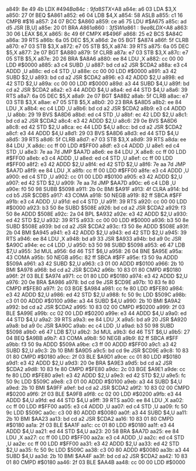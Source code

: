 a849: 8e 49 4b     LDX    #$494B
a84c: 9f a8        STX    <$A8
a84e: a6 03        LDA    $3,X
a850: 27 0f        BEQ    $A861
a852: e6 04        LDB    $4,X
a854: 58           ASLB
a855: c1 16        CMPB   #$16
a857: 24 07        BCC    $A860
a859: ce a6 75     LDU    #$A675
a85c: ad d5        JSR    [B,U]
a85e: 20 01        BRA    $A861
a860: 3f           SWI
a861: 9e a8        LDX    <$A8
a863: 30 06        LEAX   $6,X
a865: 8c 49 6f     CMPX   #$496F
a868: 25 e2        BCS    $A84C
a86a: 39           RTS
a86b: 6a 05        DEC    $5,X
a86d: 2e 05        BGT    $A874
a86f: 5f           CLRB
a870: e7 03        STB    $3,X
a872: e7 05        STB    $5,X
a874: 39           RTS
a875: 6a 05        DEC    $5,X
a877: 2e 07        BGT    $A880
a879: 5f           CLRB
a87a: e7 03        STB    $3,X
a87c: e7 05        STB    $5,X
a87e: 20 26        BRA    $A8A6
a880: ee 84        LDU    ,X
a882: cc 00 00     LDD    #$0000
a885: a3 c4        SUBD   ,U
a887: bd cd a2     JSR    $CDA2
a88a: e3 c4        ADDD   ,U
a88c: ed c4        STD    ,U
a88e: cc 00 00     LDD    #$0000
a891: a3 42        SUBD   $2,U
a893: bd cd a2     JSR    $CDA2
a896: e3 42        ADDD   $2,U
a898: ed 42        STD    $2,U
a89a: cc 00 00     LDD    #$0000
a89d: a3 44        SUBD   $4,U
a89f: bd cd a2     JSR    $CDA2
a8a2: e3 44        ADDD   $4,U
a8a4: ed 44        STD    $4,U
a8a6: 39           RTS
a8a7: 6a 05        DEC    $5,X
a8a9: 2e 07        BGT    $A8B2
a8ab: 5f           CLRB
a8ac: e7 03        STB    $3,X
a8ae: e7 05        STB    $5,X
a8b0: 20 23        BRA    $A8D5
a8b2: ee 84        LDU    ,X
a8b4: ec c4        LDD    ,U
a8b6: bd cd a2     JSR    $CDA2
a8b9: e3 c4        ADDD   ,U
a8bb: 29 19        BVS    $A8D6
a8bd: ed c4        STD    ,U
a8bf: ec 42        LDD    $2,U
a8c1: bd cd a2     JSR    $CDA2
a8c4: e3 42        ADDD   $2,U
a8c6: 29 0e        BVS    $A8D6
a8c8: ed 42        STD    $2,U
a8ca: ec 44        LDD    $4,U
a8cc: bd cd a2     JSR    $CDA2
a8cf: e3 44        ADDD   $4,U
a8d1: 29 03        BVS    $A8D6
a8d3: ed 44        STD    $4,U
a8d5: 39           RTS
a8d6: 5f           CLRB
a8d7: e7 03        STB    $3,X
a8d9: 39           RTS
a8da: ee 84        LDU    ,X
a8dc: cc ff 00     LDD    #$FF00
a8df: e3 c4        ADDD   ,U
a8e1: ed c4        STD    ,U
a8e3: 7e aa 7d     JMP    $AA7D
a8e6: ee 84        LDU    ,X
a8e8: cc ff 00     LDD    #$FF00
a8eb: e3 c4        ADDD   ,U
a8ed: ed c4        STD    ,U
a8ef: cc ff 00     LDD    #$FF00
a8f2: e3 42        ADDD   $2,U
a8f4: ed 42        STD    $2,U
a8f6: 7e aa 7d     JMP    $AA7D
a8f9: ee 84        LDU    ,X
a8fb: cc ff 00     LDD    #$FF00
a8fe: e3 c4        ADDD   ,U
a900: ed c4        STD    ,U
a902: cc 01 00     LDD    #$0100
a905: e3 42        ADDD   $2,U
a907: ed 42        STD    $2,U
a909: 7e aa 7d     JMP    $AA7D
a90c: e6 c4        LDB    ,U
a90e: f0 50 98     SUBB   $5098
a911: 2b 0c        BMI    $A91F
a913: 4f           CLRA
a914: bd cd b5     JSR    $CDB5
a917: 43           COMA
a918: 50           NEGB
a919: 82 ff        SBCA   #$FF
a91b: e3 c4        ADDD   ,U
a91d: ed c4        STD    ,U
a91f: 39           RTS
a920: cc 00 00     LDD    #$0000
a923: b3 50 8e     SUBD   $508E
a926: bd cd a2     JSR    $CDA2
a929: f3 50 8e     ADDD   $508E
a92c: 2a 04        BPL    $A932
a92e: e3 42        ADDD   $2,U
a930: ed 42        STD    $2,U
a932: 39           RTS
a933: cc 00 00     LDD    #$0000
a936: b3 50 8e     SUBD   $508E
a939: bd cd a2     JSR    $CDA2
a93c: f3 50 8e     ADDD   $508E
a93f: 2b 04        BMI    $A945
a941: e3 42        ADDD   $2,U
a943: ed 42        STD    $2,U
a945: 39           RTS
a946: ee 84        LDU    ,X
a948: bd a9 33     JSR    $A933
a94b: bd a9 0c     JSR    $A90C
a94e: ec c4        LDD    ,U
a950: b3 50 98     SUBD   $5098
a953: e6 47        LDB    $7,U
a955: 3d           MUL
a956: 6d 46        TST    $6,U
a958: 26 04        BNE    $A95E
a95a: 43           COMA
a95b: 50           NEGB
a95c: 82 ff        SBCA   #$FF
a95e: f3 50 9a     ADDD   $509A
a961: a3 42        SUBD   $2,U
a963: c3 01 00     ADDD   #$0100
a966: 2b 10        BMI    $A978
a968: bd cd a2     JSR    $CDA2
a96b: 10 83 01 80  CMPD   #$0180
a96f: 2f 03        BLE    $A974
a971: cc 01 80     LDD    #$0180
a974: e3 42        ADDD   $2,U
a976: 20 0e        BRA    $A986
a978: bd cd 9e     JSR    $CD9E
a97b: 10 83 fe 80  CMPD   #$FE80
a97f: 2c 03        BGE    $A984
a981: cc fe 80     LDD    #$FE80
a984: e3 42        ADDD   $2,U
a986: ed 42        STD    $2,U
a988: fc 50 9c     LDD    $509C
a98b: c3 01 00     ADDD   #$0100
a98e: a3 44        SUBD   $4,U
a990: 2b 10        BMI    $A9A2
a992: bd cd a2     JSR    $CDA2
a995: 10 83 02 00  CMPD   #$0200
a999: 2f 03        BLE    $A99E
a99b: cc 02 00     LDD    #$0200
a99e: e3 44        ADDD   $4,U
a9a0: ed 44        STD    $4,U
a9a2: 39           RTS
a9a3: ee 84        LDU    ,X
a9a5: bd a9 20     JSR    $A920
a9a8: bd a9 0c     JSR    $A90C
a9ab: ec c4        LDD    ,U
a9ad: b3 50 98     SUBD   $5098
a9b0: e6 47        LDB    $7,U
a9b2: 3d           MUL
a9b3: 6d 46        TST    $6,U
a9b5: 27 04        BEQ    $A9BB
a9b7: 43           COMA
a9b8: 50           NEGB
a9b9: 82 ff        SBCA   #$FF
a9bb: f3 50 9a     ADDD   $509A
a9be: c3 ff 00     ADDD   #$FF00
a9c1: a3 42        SUBD   $2,U
a9c3: 2b 10        BMI    $A9D5
a9c5: bd cd 9e     JSR    $CD9E
a9c8: 10 83 01 80  CMPD   #$0180
a9cc: 2f 03        BLE    $A9D1
a9ce: cc 01 80     LDD    #$0180
a9d1: e3 42        ADDD   $2,U
a9d3: 20 0e        BRA    $A9E3
a9d5: bd cd a2     JSR    $CDA2
a9d8: 10 83 fe 80  CMPD   #$FE80
a9dc: 2c 03        BGE    $A9E1
a9de: cc fe 80     LDD    #$FE80
a9e1: e3 42        ADDD   $2,U
a9e3: ed 42        STD    $2,U
a9e5: fc 50 9c     LDD    $509C
a9e8: c3 01 00     ADDD   #$0100
a9eb: a3 44        SUBD   $4,U
a9ed: 2b 10        BMI    $A9FF
a9ef: bd cd a2     JSR    $CDA2
a9f2: 10 83 02 00  CMPD   #$0200
a9f6: 2f 03        BLE    $A9FB
a9f8: cc 02 00     LDD    #$0200
a9fb: e3 44        ADDD   $4,U
a9fd: ed 44        STD    $4,U
a9ff: 39           RTS
aa00: ee 84        LDU    ,X
aa02: cc ff 00     LDD    #$FF00
aa05: e3 c4        ADDD   ,U
aa07: ed c4        STD    ,U
aa09: fc 50 9c     LDD    $509C
aa0c: c3 00 80     ADDD   #$0080
aa0f: a3 44        SUBD   $4,U
aa11: 2b 10        BMI    $AA23
aa13: bd cd a2     JSR    $CDA2
aa16: 10 83 01 80  CMPD   #$0180
aa1a: 2f 03        BLE    $AA1F
aa1c: cc 01 80     LDD    #$0180
aa1f: e3 44        ADDD   $4,U
aa21: ed 44        STD    $4,U
aa23: 20 58        BRA    $AA7D
aa25: ee 84        LDU    ,X
aa27: cc ff 00     LDD    #$FF00
aa2a: e3 c4        ADDD   ,U
aa2c: ed c4        STD    ,U
aa2e: cc ff 00     LDD    #$FF00
aa31: e3 42        ADDD   $2,U
aa33: ed 42        STD    $2,U
aa35: fc 50 9c     LDD    $509C
aa38: c3 00 80     ADDD   #$0080
aa3b: a3 44        SUBD   $4,U
aa3d: 2b 10        BMI    $AA4F
aa3f: bd cd a2     JSR    $CDA2
aa42: 10 83 01 80  CMPD   #$0180
aa46: 2f 03        BLE    $AA4B
aa48: cc 00 00     LDD    #$0000
